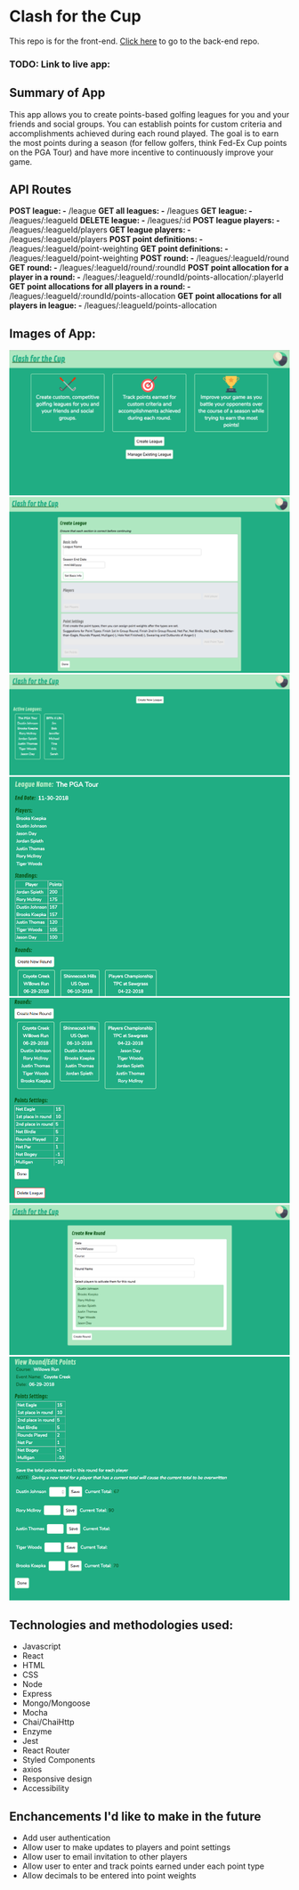 # Clash for the Cup 
This repo is for the front-end. [Click here](https://github.com/RoundEm/Clash_for_the_Cup_back-end) to go to the back-end repo.

### TODO: Link to live app: 

## Summary of App
This app allows you to create points-based golfing leagues for you and your friends and social groups. You can establish points for custom criteria and accomplishments achieved during each round played. The goal is to earn the most points during a season (for fellow golfers, think Fed-Ex Cup points on the PGA Tour) and have more incentive to continuously improve your game.

## API Routes
**POST league: -** /league
**GET all leagues: -** /leagues
**GET league: -** /leagues/:leagueId
**DELETE league: -** /leagues/:id
**POST league players: -** /leagues/:leagueId/players
**GET league players: -** /leagues/:leagueId/players
**POST point definitions: -** /leagues/:leagueId/point-weighting
**GET point definitions: -** /leagues/:leagueId/point-weighting
**POST round: -** /leagues/:leagueId/round
**GET round: -** /leagues/:leagueId/round/:roundId
**POST point allocation for a player in a round: -** /leagues/:leagueId/:roundId/points-allocation/:playerId
**GET point allocations for all players in a round: -** /leagues/:leagueId/:roundId/points-allocation
**GET point allocations for all players in league: -** /leagues/:leagueId/points-allocation

## Images of App:
![alt text](/app_screenshots/Home.png "Home page")
![alt text](/app_screenshots/Create_League.png "Create a New League page")
![alt text](/app_screenshots/Dashboard.png "Dashboard page")
![alt text](/app_screenshots/League_Details_1.png "League Details (1st half of page)")
![alt text](/app_screenshots/League_Details_2.png "League Details (1st half of page)")
![alt text](/app_screenshots/Create_Round.png "Create a New Round page")
![alt text](/app_screenshots/View-Edit-Round.png "View/Edit Round page")

## Technologies and methodologies used:
- Javascript
- React
- HTML
- CSS
- Node
- Express
- Mongo/Mongoose
- Mocha
- Chai/ChaiHttp
- Enzyme
- Jest
- React Router
- Styled Components
- axios
- Responsive design
- Accessibility

## Enchancements I'd like to make in the future
- Add user authentication
- Allow user to make updates to players and point settings
- Allow user to email invitation to other players
- Allow user to enter and track points earned under each point type
- Allow decimals to be entered into point weights

